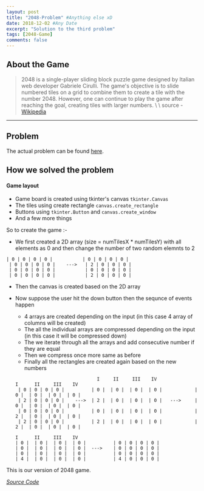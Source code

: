 ```yaml
---
layout: post
title: "2048-Problem" #Anything else xD
date: 2018-12-02 #Any Date
excerpt: "Solution to the third problem"
tags: [2048-Game]
comments: false
---
```


## About the Game
> 2048 is a single-player sliding block puzzle game designed by Italian web developer Gabriele Cirulli. The game's objective is to slide numbered tiles on a grid to combine them to create a tile with the number 2048. However, one can continue to play the game after reaching the goal, creating tiles with larger numbers. \\
>\\
>source - [Wikipedia](https://en.wikipedia.org/wiki/2048_(video_game))

---

## Problem
The actual problem can be found <a href="/problems/2048" target="_blank">here</a>.

## How we solved the problem

#### Game layout
- Game board is created using tkinter's canvas ```tkinter.Canvas```
- The tiles using create rectangle ```canvas.create_rectangle```
- Buttons using ```tkinter.Button``` and ```canvas.create_window```
- And a few more things

So to create the game :-
- We first created a 2D array (size = numTilesX * numTilesY) with all elements as 0 and then change the number of two random elemnts to 2
```
| 0 | 0 | 0 | 0 |           | 0 | 0 | 0 | 0 |
 | 0 | 0 | 0 | 0 |    --->   | 2 | 0 | 0 | 0 |
 | 0 | 0 | 0 | 0 |           | 0 | 0 | 0 | 0 |
 | 0 | 0 | 0 | 0 |           | 2 | 0 | 0 | 0 |
```
- Then the canvas is created based on the 2D array
- Now suppose the user hit the down button then the sequnce of events happen
    - 4 arrays are created depending on the input (in this case 4 array of columns will be created)
    - The all the individual arrays are compressed depending on the input (in this case it will be compressed down)
    - The we iterate through all the arrays and add consecutive number if they are equal
    - Then we compress once more same as before
    - Finally all the rectangles are created again based on the new numbers

    ```
                                  I     II     III    IV               I      II     III    IV
     | 0 | 0 | 0 | 0 |          | 0 |  | 0 |  | 0 |  | 0 |            | 0 |  | 0 |  | 0 |  | 0 |
     | 2 | 0 | 0 | 0 |    --->  | 2 |  | 0 |  | 0 |  | 0 |   --->     | 0 |  | 0 |  | 0 |  | 0 |
     | 0 | 0 | 0 | 0 |          | 0 |  | 0 |  | 0 |  | 0 |            | 2 |  | 0 |  | 0 |  | 0 |
     | 2 | 0 | 0 | 0 |          | 2 |  | 0 |  | 0 |  | 0 |            | 2 |  | 0 |  | 0 |  | 0 |

    ```
    ```
    I      II     III    IV
    | 0 |  | 0 |  | 0 |  | 0 |          | 0 | 0 | 0 | 0 |
    | 0 |  | 0 |  | 0 |  | 0 |  --->    | 0 | 0 | 0 | 0 |
    | 0 |  | 0 |  | 0 |  | 0 |          | 0 | 0 | 0 | 0 |
    | 4 |  | 0 |  | 0 |  | 0 |          | 4 | 0 | 0 | 0 |
    ```

This is our version of 2048 game.

<a href="/problems/Ques_5.py" target="_blank">*Source Code*</a>